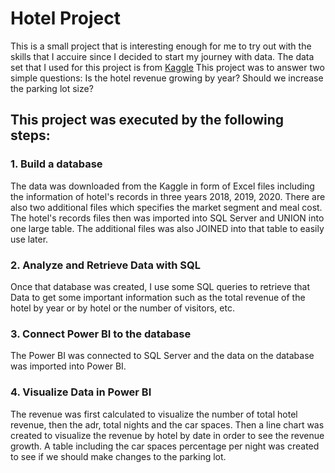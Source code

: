 # Hotel Project
This is a small project that is interesting enough for me to try out with the skills that I accuire since I decided to start my journey with data. The data set that I used for this project is from [Kaggle](https://www.kaggle.com/datasets/ferranindata/hotel-revenue-data-project)
This project was to answer two simple questions: 
Is the hotel revenue growing by year?
Should we increase the parking lot size?

## This project was executed by the following steps:
### 1. Build a database
The data was downloaded from the Kaggle in form of Excel files including the information of hotel's records in three years 2018, 2019, 2020. There are also two additional files which specifies the market segment and meal cost.
The hotel's records files then was imported into SQL Server and UNION into one large table. The additional files was also JOINED into that table to easily use later.

### 2. Analyze and Retrieve Data with SQL
Once that database was created, I use some SQL queries to retrieve that Data to get some important information such as the total revenue of the hotel by year or by hotel or the number of visitors, etc. 

### 3. Connect Power BI to the database
The Power BI was connected to SQL Server and the data on the database was imported into Power BI.

### 4. Visualize Data in Power BI
The revenue was first calculated to visualize the number of total hotel revenue, then the adr, total nights and the car spaces. Then a line chart was created to visualize the revenue by hotel by date in order to see the revenue growth. A table including the car spaces percentage per night was created to see if we should make changes to the parking lot.

